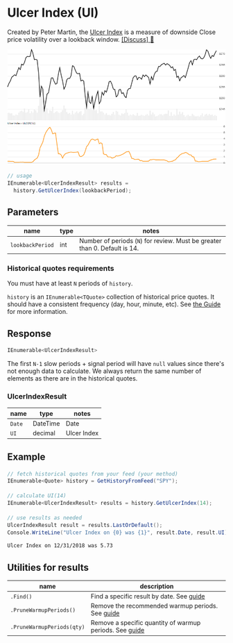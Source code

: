﻿# Ulcer Index (UI)

Created by Peter Martin, the [Ulcer Index](https://en.wikipedia.org/wiki/Ulcer_index) is a measure of downside Close price volatility over a lookback window.
[[Discuss] :speech_balloon:](https://github.com/DaveSkender/Stock.Indicators/discussions/232 "Community discussion about this indicator")

![image](chart.png)

```csharp
// usage
IEnumerable<UlcerIndexResult> results =
  history.GetUlcerIndex(lookbackPeriod);  
```

## Parameters

| name | type | notes
| -- |-- |--
| `lookbackPeriod` | int | Number of periods (`N`) for review.  Must be greater than 0.  Default is 14.

### Historical quotes requirements

You must have at least `N` periods of `history`.

`history` is an `IEnumerable<TQuote>` collection of historical price quotes.  It should have a consistent frequency (day, hour, minute, etc).  See [the Guide](../../docs/GUIDE.md) for more information.

## Response

```csharp
IEnumerable<UlcerIndexResult>
```

The first `N-1` slow periods + signal period will have `null` values since there's not enough data to calculate.  We always return the same number of elements as there are in the historical quotes.

### UlcerIndexResult

| name | type | notes
| -- |-- |--
| `Date` | DateTime | Date
| `UI` | decimal | Ulcer Index

## Example

```csharp
// fetch historical quotes from your feed (your method)
IEnumerable<Quote> history = GetHistoryFromFeed("SPY");

// calculate UI(14)
IEnumerable<UlcerIndexResult> results = history.GetUlcerIndex(14);

// use results as needed
UlcerIndexResult result = results.LastOrDefault();
Console.WriteLine("Ulcer Index on {0} was {1}", result.Date, result.UI);
```

```bash
Ulcer Index on 12/31/2018 was 5.73
```

## Utilities for results

| name | description
| -- |--
| `.Find()` | Find a specific result by date.  See [guide](../../docs/UTILITIES.md#find-indicator-result-by-date)
| `.PruneWarmupPeriods()` | Remove the recommended warmup periods.  See [guide](../../docs/UTILITIES.md#prune-warmup-periods)
| `.PruneWarmupPeriods(qty)` | Remove a specific quantity of warmup periods.  See [guide](../../docs/UTILITIES.md#prune-warmup-periods)
